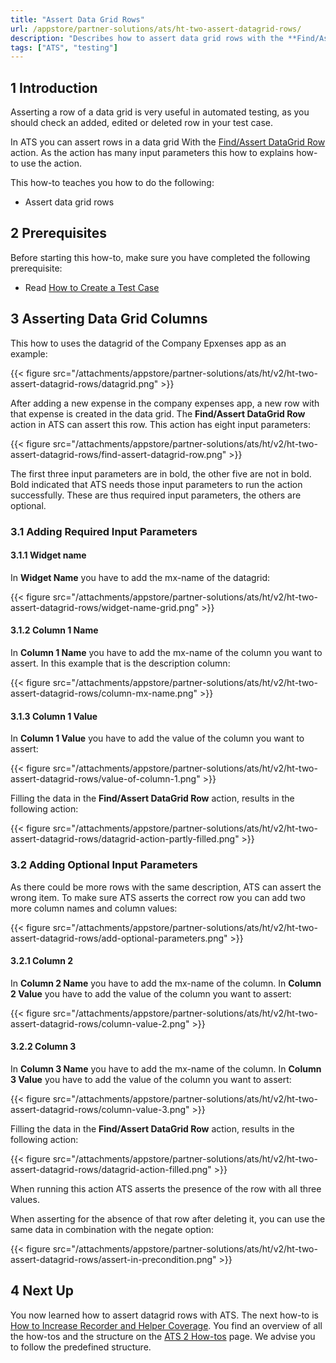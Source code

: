 ```yaml
---
title: "Assert Data Grid Rows"
url: /appstore/partner-solutions/ats/ht-two-assert-datagrid-rows/
description: "Describes how to assert data grid rows with the **Find/Assert DataGrid Row** action."
tags: ["ATS", "testing"]
---
```


## 1 Introduction 

Asserting a row of a data grid is very useful in automated testing, as you should check an added, edited or deleted row in your test case. 

In ATS you can assert rows in a data grid With the [Find/Assert DataGrid Row](/appstore/partner-solutions/ats/rg-one-findassert-datagrid-row/) action. As the action has many input parameters this how to explains how-to use the action. 

This how-to teaches you how to do the following:

* Assert data grid rows

## 2 Prerequisites

Before starting this how-to, make sure you have completed the following prerequisite:

* Read [How to Create a Test Case](/appstore/partner-solutions/ats/ht-two-create-a-test-case/)

## 3 Asserting Data Grid Columns

This how to uses the datagrid of the Company Epxenses app as an example:

{{< figure src="/attachments/appstore/partner-solutions/ats/ht/v2/ht-two-assert-datagrid-rows/datagrid.png" >}}

After adding a new expense in the company expenses app, a new row with that expense is created in the data grid. The **Find/Assert DataGrid Row** action in ATS can assert this row. This action has eight input parameters:

{{< figure src="/attachments/appstore/partner-solutions/ats/ht/v2/ht-two-assert-datagrid-rows/find-assert-datagrid-row.png" >}}

The first three input parameters are in bold, the other five are not in bold. Bold indicated that ATS needs those input parameters to run the action successfully. These are thus required input parameters, the others are optional.

### 3.1 Adding Required Input Parameters 

#### 3.1.1 Widget name

In **Widget Name** you have to add the mx-name of the datagrid:

{{< figure src="/attachments/appstore/partner-solutions/ats/ht/v2/ht-two-assert-datagrid-rows/widget-name-grid.png" >}}

#### 3.1.2 Column 1 Name

In **Column 1 Name** you have to add the mx-name of the column you want to assert. In this example that is the description column:

{{< figure src="/attachments/appstore/partner-solutions/ats/ht/v2/ht-two-assert-datagrid-rows/column-mx-name.png" >}}

#### 3.1.3 Column 1 Value

In **Column 1 Value** you have to add the value of the column you want to assert:

{{< figure src="/attachments/appstore/partner-solutions/ats/ht/v2/ht-two-assert-datagrid-rows/value-of-column-1.png" >}}

Filling the data in the **Find/Assert DataGrid Row** action, results in the following action:

{{< figure src="/attachments/appstore/partner-solutions/ats/ht/v2/ht-two-assert-datagrid-rows/datagrid-action-partly-filled.png" >}}

### 3.2 Adding Optional Input Parameters

As there could be more rows with the same description, ATS can assert the wrong item. To make sure ATS asserts the correct row you can add two more column names and column values:

{{< figure src="/attachments/appstore/partner-solutions/ats/ht/v2/ht-two-assert-datagrid-rows/add-optional-parameters.png" >}}

#### 3.2.1 Column 2

In **Column 2 Name** you have to add the mx-name of the column. In **Column 2 Value** you have to add the value of the column you want to assert:

{{< figure src="/attachments/appstore/partner-solutions/ats/ht/v2/ht-two-assert-datagrid-rows/column-value-2.png" >}}

#### 3.2.2 Column 3

In **Column 3 Name** you have to add the mx-name of the column. In **Column 3 Value** you have to add the value of the column you want to assert:

{{< figure src="/attachments/appstore/partner-solutions/ats/ht/v2/ht-two-assert-datagrid-rows/column-value-3.png" >}}

Filling the data in the **Find/Assert DataGrid Row** action, results in the following action:

{{< figure src="/attachments/appstore/partner-solutions/ats/ht/v2/ht-two-assert-datagrid-rows/datagrid-action-filled.png" >}}

When running this action ATS asserts the presence of the row with all three values.

When asserting for the absence of that row after deleting it, you can use the same data in combination with the negate option:

{{< figure src="/attachments/appstore/partner-solutions/ats/ht/v2/ht-two-assert-datagrid-rows/assert-in-precondition.png" >}}

## 4 Next Up

You now learned how to assert datagrid rows with ATS. The next how-to is [How to Increase Recorder and Helper Coverage](/appstore/partner-solutions/ats/ht-two-increase-recorder-helper-coverage/). You find an overview of all the how-tos and the structure on the [ATS 2 How-tos](/appstore/partner-solutions/ats/ht-two/) page. We advise you to follow the predefined structure.
